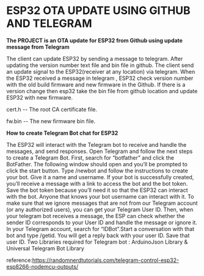 # ESP32 OTA UPDATE USING GITHUB AND TELEGRAM 

**The PROJECT is an OTA update for ESP32 from Github using update message from Telegram**

The client can update ESP32 by sending a message to telegram. After updating the version number text file and bin file in github. 
The client send an update signal to the ESP32(receiver at any location) via telegram. 
When the ESP32 received a message in telegram , ESP32 check version number with the old build firmware and new firmware in the Github. If there is a version change then esp32 take the bin file from github location and update ESP32 with new firmware.

cert.h -- The root CA certificate file.

fw.bin -- The new firmware bin file.




**How to create Telegram Bot chat for ESP32**

The ESP32 will interact with the Telegram bot to receive and handle the messages, and send responses.
Open Telegram and follow the next steps to create a Telegram Bot. First, search for “botfather” and click the BotFather.
The following window should open and you’ll be prompted to click the start button.
Type /newbot and follow the instructions to create your bot. Give it a name and username.
If your bot is successfully created, you’ll receive a message with a link to access the bot and the bot token. Save the bot token because you’ll need it so that the ESP32 can interact with the bot.
Anyone that knows your bot username can interact with it. To make sure that we ignore messages that are not from our Telegram account (or any authorized users), you can get your Telegram User ID. Then, when your telegram bot receives a message, the ESP can check whether the sender ID corresponds to your User ID and handle the message or ignore it.
In your Telegram account, search for “IDBot”.Start a conversation with that bot and type /getid. You will get a reply back with your user ID. Save that user ID.
Two Libraries required for Telegram bot : ArduinoJson Library & Universal Telegram Bot Library



reference:https://randomnerdtutorials.com/telegram-control-esp32-esp8266-nodemcu-outputs/

